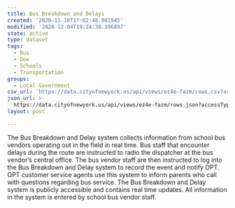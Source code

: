 ```yaml
---
title: Bus Breakdown and Delays
created: '2020-11-10T17:02:48.901945'
modified: '2020-12-04T19:24:38.396897'
state: active
type: dataset
tags:
  - Bus
  - Doe
  - Schools
  - Transportation
groups:
  - Local Government
csv_url: 'https://data.cityofnewyork.us/api/views/ez4e-fazm/rows.csv?accessType=DOWNLOAD'
json_url: >-
  https://data.cityofnewyork.us/api/views/ez4e-fazm/rows.json?accessType=DOWNLOAD
layout: post

---
```

The Bus Breakdown and Delay system collects information from school bus vendors operating out in the field in real time. Bus staff that encounter delays during the route are instructed to radio the dispatcher at the bus vendor’s central office. The bus vendor staff are then instructed to log into the Bus Breakdown and Delay system to record the event and notify OPT. OPT customer service agents use this system to inform parents who call with questions regarding bus service. The Bus Breakdown and Delay system is publicly accessible and contains real time updates. All information in the system is entered by school bus vendor staff.
